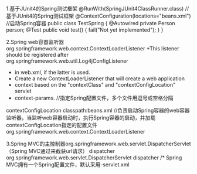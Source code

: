 1.基于JUnit4的Spring测试框架
	@RunWith(SpringJUnit4ClassRunner.class) //基于JUnit4的Spring测试框架
	@ContextConfiguration(locations="beans.xml") //启动Spring容器
	public class TestSpring {
		@Autowired
		private Person person;
		@Test
		public void test() {
			fail("Not yet implemented");
		}
	}

2.Spring web容器监听器org.springframework.web.context.ContextLoaderListener
*This listener should be registered after org.springframework.web.util.Log4jConfigListener
* in web.xml, if the latter is used.
* Create a new ContextLoaderListener that will create a web application
* context based on the "contextClass" and "contextConfigLocation" servlet
* context-params. 
//指定Spring配置文件，多个文件用逗号或空格分隔
<context-param>
	<param-name>contextConfigLocation</param-name>
	<param-value>classpath:beans.xml</param-value>
</context-param>
//负责启动Spring容器的web容器监听器，当监听web容器启动时，执行Spring容器的启动，并加载contextConfigLocation指定的配置文件
<listener>
	<listener-class>org.springframework.web.context.ContextLoaderListener</listener-class>
</listener>

3.Spring MVC的主控制器org.springframework.web.servlet.DispatcherServlet（Spring MVC通过<servlet>来截获url请求）
<servlet>
	<servlet-name>dispatcher</servlet-name>
	<servlet-class>org.springframework.web.servlet.DispatcherServlet</servlet-class>
</servlet>
<servlet-mapping>
	<servlet-name>dispatcher</servlet-name>
	<url-pattern>/*</url-pattern>
</servlet-mapping>
Spring MVC拥有一个Spring配置文件，默认采用<servlet Name>-servlet.xml